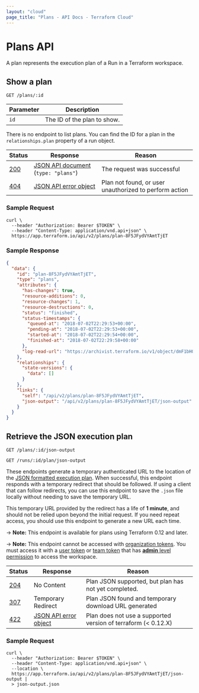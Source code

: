 ```yaml
---
layout: "cloud"
page_title: "Plans - API Docs - Terraform Cloud"
---
```


[200]: https://developer.mozilla.org/en-US/docs/Web/HTTP/Status/200
[201]: https://developer.mozilla.org/en-US/docs/Web/HTTP/Status/201
[202]: https://developer.mozilla.org/en-US/docs/Web/HTTP/Status/202
[204]: https://developer.mozilla.org/en-US/docs/Web/HTTP/Status/204
[307]: https://developer.mozilla.org/en-US/docs/Web/HTTP/Status/307
[400]: https://developer.mozilla.org/en-US/docs/Web/HTTP/Status/400
[401]: https://developer.mozilla.org/en-US/docs/Web/HTTP/Status/401
[403]: https://developer.mozilla.org/en-US/docs/Web/HTTP/Status/403
[404]: https://developer.mozilla.org/en-US/docs/Web/HTTP/Status/404
[409]: https://developer.mozilla.org/en-US/docs/Web/HTTP/Status/409
[412]: https://developer.mozilla.org/en-US/docs/Web/HTTP/Status/412
[422]: https://developer.mozilla.org/en-US/docs/Web/HTTP/Status/422
[429]: https://developer.mozilla.org/en-US/docs/Web/HTTP/Status/429
[500]: https://developer.mozilla.org/en-US/docs/Web/HTTP/Status/500
[504]: https://developer.mozilla.org/en-US/docs/Web/HTTP/Status/504
[JSON API document]: /docs/cloud/api/index.html#json-api-documents
[JSON API error object]: http://jsonapi.org/format/#error-objects

# Plans API

A plan represents the execution plan of a Run in a Terraform workspace.

## Show a plan

`GET /plans/:id`

Parameter | Description
----------|------------
`id`      | The ID of the plan to show.

There is no endpoint to list plans. You can find the ID for a plan in the
`relationships.plan` property of a run object.

Status  | Response                                | Reason
--------|-----------------------------------------|-------
[200][] | [JSON API document][] (`type: "plans"`) | The request was successful
[404][] | [JSON API error object][]               | Plan not found, or user unauthorized to perform action


### Sample Request

```shell
curl \
  --header "Authorization: Bearer $TOKEN" \
  --header "Content-Type: application/vnd.api+json" \
  https://app.terraform.io/api/v2/plans/plan-8F5JFydVYAmtTjET
```

### Sample Response

```json
{
  "data": {
    "id": "plan-8F5JFydVYAmtTjET",
    "type": "plans",
    "attributes": {
      "has-changes": true,
      "resource-additions": 0,
      "resource-changes": 1,
      "resource-destructions": 0,
      "status": "finished",
      "status-timestamps": {
        "queued-at": "2018-07-02T22:29:53+00:00",
        "pending-at": "2018-07-02T22:29:53+00:00",
        "started-at": "2018-07-02T22:29:54+00:00",
        "finished-at": "2018-07-02T22:29:58+00:00"
      },
      "log-read-url": "https://archivist.terraform.io/v1/object/dmF1bHQ6djE6OFA1eEdlSFVHRSs4YUcwaW83a1dRRDA0U2E3T3FiWk1HM2NyQlNtcS9JS1hHN3dmTXJmaFhEYTlHdTF1ZlgxZ2wzVC9kVTlNcjRPOEJkK050VFI3U3dvS2ZuaUhFSGpVenJVUFYzSFVZQ1VZYno3T3UyYjdDRVRPRE5pbWJDVTIrNllQTENyTndYd1Y0ak1DL1dPVlN1VlNxKzYzbWlIcnJPa2dRRkJZZGtFeTNiaU84YlZ4QWs2QzlLY3VJb3lmWlIrajF4a1hYZTlsWnFYemRkL2pNOG9Zc0ZDakdVMCtURUE3dDNMODRsRnY4cWl1dUN5dUVuUzdnZzFwL3BNeHlwbXNXZWRrUDhXdzhGNnF4c3dqaXlZS29oL3FKakI5dm9uYU5ZKzAybnloREdnQ3J2Rk5WMlBJemZQTg"
    },
    "relationships": {
      "state-versions": {
        "data": []
      }
    },
    "links": {
      "self": "/api/v2/plans/plan-8F5JFydVYAmtTjET",
      "json-output": "/api/v2/plans/plan-8F5JFydVYAmtTjET/json-output"
    }
  }
}
```

## Retrieve the JSON execution plan

`GET /plans/:id/json-output`

`GET /runs/:id/plan/json-output`

These endpoints generate a temporary authenticated URL to the location of the [JSON formatted execution plan](https://www.terraform.io/docs/internals/json-format.html#format-summary).  When successful, this endpoint responds with a temporary redirect that should be followed.  If using a client that can follow redirects, you can use this endpoint to save the `.json` file locally without needing to save the temporary URL.

This temporary URL provided by the redirect has a life of **1 minute**, and should not be relied upon beyond the initial request.  If you need repeat access, you should use this endpoint to generate a new URL each time.

-> **Note:** This endpoint is available for plans using Terraform 0.12 and later.

-> **Note:** This endpoint cannot be accessed with [organization tokens](../users-teams-organizations/api-tokens.html#organization-api-tokens). You must access it with a [user token](../users-teams-organizations/users.html#api-tokens) or [team token](../users-teams-organizations/api-tokens.html#team-api-tokens) that has [**admin** level permission](../users-teams-organizations/permissions.html#admin) to access the workspace.

Status  | Response                  | Reason
--------|---------------------------|----------
[204][] | No Content                | Plan JSON supported, but plan has not yet completed.
[307][] | Temporary Redirect        | Plan JSON found and temporary download URL generated
[422][] | [JSON API error object][] | Plan does not use a supported version of terraform (< 0.12.X)

### Sample Request

```shell
curl \
  --header "Authorization: Bearer $TOKEN" \
  --header "Content-Type: application/vnd.api+json" \
  --location \
  https://app.terraform.io/api/v2/plans/plan-8F5JFydVYAmtTjET/json-output |
  > json-output.json
```
